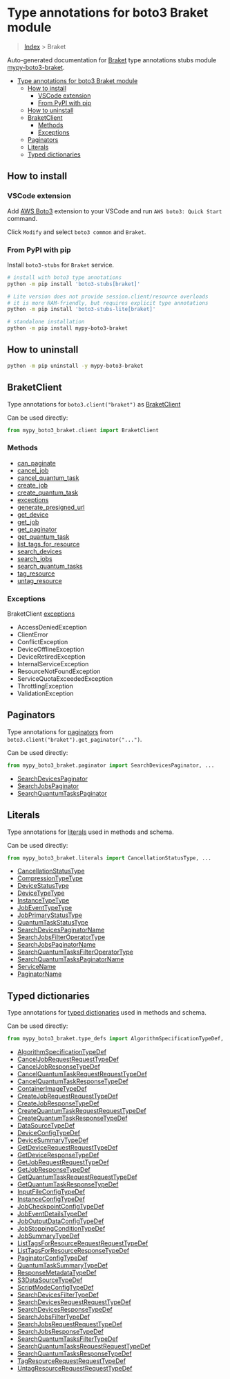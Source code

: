 <a id="type-annotations-for-boto3-braket-module"></a>

# Type annotations for boto3 Braket module

> [Index](..) > Braket

Auto-generated documentation for
[Braket](https://boto3.amazonaws.com/v1/documentation/api/latest/reference/services/braket.html#Braket)
type annotations stubs module
[mypy-boto3-braket](https://pypi.org/project/mypy-boto3-braket/).

- [Type annotations for boto3 Braket module](#type-annotations-for-boto3-braket-module)
  - [How to install](#how-to-install)
    - [VSCode extension](#vscode-extension)
    - [From PyPI with pip](#from-pypi-with-pip)
  - [How to uninstall](#how-to-uninstall)
  - [BraketClient](#braketclient)
    - [Methods](#methods)
    - [Exceptions](#exceptions)
  - [Paginators](#paginators)
  - [Literals](#literals)
  - [Typed dictionaries](#typed-dictionaries)

<a id="how-to-install"></a>

## How to install

<a id="vscode-extension"></a>

### VSCode extension

Add
[AWS Boto3](https://marketplace.visualstudio.com/items?itemName=Boto3typed.boto3-ide)
extension to your VSCode and run `AWS boto3: Quick Start` command.

Click `Modify` and select `boto3 common` and `Braket`.

<a id="from-pypi-with-pip"></a>

### From PyPI with pip

Install `boto3-stubs` for `Braket` service.

```bash
# install with boto3 type annotations
python -m pip install 'boto3-stubs[braket]'

# Lite version does not provide session.client/resource overloads
# it is more RAM-friendly, but requires explicit type annotations
python -m pip install 'boto3-stubs-lite[braket]'

# standalone installation
python -m pip install mypy-boto3-braket
```

<a id="how-to-uninstall"></a>

## How to uninstall

```bash
python -m pip uninstall -y mypy-boto3-braket
```

<a id="braketclient"></a>

## BraketClient

Type annotations for `boto3.client("braket")` as [BraketClient](./client.md)

Can be used directly:

```python
from mypy_boto3_braket.client import BraketClient
```

<a id="methods"></a>

### Methods

- [can_paginate](./client.md#can_paginate)
- [cancel_job](./client.md#cancel_job)
- [cancel_quantum_task](./client.md#cancel_quantum_task)
- [create_job](./client.md#create_job)
- [create_quantum_task](./client.md#create_quantum_task)
- [exceptions](./client.md#exceptions)
- [generate_presigned_url](./client.md#generate_presigned_url)
- [get_device](./client.md#get_device)
- [get_job](./client.md#get_job)
- [get_paginator](./client.md#get_paginator)
- [get_quantum_task](./client.md#get_quantum_task)
- [list_tags_for_resource](./client.md#list_tags_for_resource)
- [search_devices](./client.md#search_devices)
- [search_jobs](./client.md#search_jobs)
- [search_quantum_tasks](./client.md#search_quantum_tasks)
- [tag_resource](./client.md#tag_resource)
- [untag_resource](./client.md#untag_resource)

<a id="exceptions"></a>

### Exceptions

BraketClient [exceptions](./client.md#exceptions)

- AccessDeniedException
- ClientError
- ConflictException
- DeviceOfflineException
- DeviceRetiredException
- InternalServiceException
- ResourceNotFoundException
- ServiceQuotaExceededException
- ThrottlingException
- ValidationException

<a id="paginators"></a>

## Paginators

Type annotations for [paginators](./paginators.md) from
`boto3.client("braket").get_paginator("...")`.

Can be used directly:

```python
from mypy_boto3_braket.paginator import SearchDevicesPaginator, ...
```

- [SearchDevicesPaginator](./paginators.md#searchdevicespaginator)
- [SearchJobsPaginator](./paginators.md#searchjobspaginator)
- [SearchQuantumTasksPaginator](./paginators.md#searchquantumtaskspaginator)

<a id="literals"></a>

## Literals

Type annotations for [literals](./literals.md) used in methods and schema.

Can be used directly:

```python
from mypy_boto3_braket.literals import CancellationStatusType, ...
```

- [CancellationStatusType](./literals.md#cancellationstatustype)
- [CompressionTypeType](./literals.md#compressiontypetype)
- [DeviceStatusType](./literals.md#devicestatustype)
- [DeviceTypeType](./literals.md#devicetypetype)
- [InstanceTypeType](./literals.md#instancetypetype)
- [JobEventTypeType](./literals.md#jobeventtypetype)
- [JobPrimaryStatusType](./literals.md#jobprimarystatustype)
- [QuantumTaskStatusType](./literals.md#quantumtaskstatustype)
- [SearchDevicesPaginatorName](./literals.md#searchdevicespaginatorname)
- [SearchJobsFilterOperatorType](./literals.md#searchjobsfilteroperatortype)
- [SearchJobsPaginatorName](./literals.md#searchjobspaginatorname)
- [SearchQuantumTasksFilterOperatorType](./literals.md#searchquantumtasksfilteroperatortype)
- [SearchQuantumTasksPaginatorName](./literals.md#searchquantumtaskspaginatorname)
- [ServiceName](./literals.md#servicename)
- [PaginatorName](./literals.md#paginatorname)

<a id="typed-dictionaries"></a>

## Typed dictionaries

Type annotations for [typed dictionaries](./type_defs.md) used in methods and
schema.

Can be used directly:

```python
from mypy_boto3_braket.type_defs import AlgorithmSpecificationTypeDef, ...
```

- [AlgorithmSpecificationTypeDef](./type_defs.md#algorithmspecificationtypedef)
- [CancelJobRequestRequestTypeDef](./type_defs.md#canceljobrequestrequesttypedef)
- [CancelJobResponseTypeDef](./type_defs.md#canceljobresponsetypedef)
- [CancelQuantumTaskRequestRequestTypeDef](./type_defs.md#cancelquantumtaskrequestrequesttypedef)
- [CancelQuantumTaskResponseTypeDef](./type_defs.md#cancelquantumtaskresponsetypedef)
- [ContainerImageTypeDef](./type_defs.md#containerimagetypedef)
- [CreateJobRequestRequestTypeDef](./type_defs.md#createjobrequestrequesttypedef)
- [CreateJobResponseTypeDef](./type_defs.md#createjobresponsetypedef)
- [CreateQuantumTaskRequestRequestTypeDef](./type_defs.md#createquantumtaskrequestrequesttypedef)
- [CreateQuantumTaskResponseTypeDef](./type_defs.md#createquantumtaskresponsetypedef)
- [DataSourceTypeDef](./type_defs.md#datasourcetypedef)
- [DeviceConfigTypeDef](./type_defs.md#deviceconfigtypedef)
- [DeviceSummaryTypeDef](./type_defs.md#devicesummarytypedef)
- [GetDeviceRequestRequestTypeDef](./type_defs.md#getdevicerequestrequesttypedef)
- [GetDeviceResponseTypeDef](./type_defs.md#getdeviceresponsetypedef)
- [GetJobRequestRequestTypeDef](./type_defs.md#getjobrequestrequesttypedef)
- [GetJobResponseTypeDef](./type_defs.md#getjobresponsetypedef)
- [GetQuantumTaskRequestRequestTypeDef](./type_defs.md#getquantumtaskrequestrequesttypedef)
- [GetQuantumTaskResponseTypeDef](./type_defs.md#getquantumtaskresponsetypedef)
- [InputFileConfigTypeDef](./type_defs.md#inputfileconfigtypedef)
- [InstanceConfigTypeDef](./type_defs.md#instanceconfigtypedef)
- [JobCheckpointConfigTypeDef](./type_defs.md#jobcheckpointconfigtypedef)
- [JobEventDetailsTypeDef](./type_defs.md#jobeventdetailstypedef)
- [JobOutputDataConfigTypeDef](./type_defs.md#joboutputdataconfigtypedef)
- [JobStoppingConditionTypeDef](./type_defs.md#jobstoppingconditiontypedef)
- [JobSummaryTypeDef](./type_defs.md#jobsummarytypedef)
- [ListTagsForResourceRequestRequestTypeDef](./type_defs.md#listtagsforresourcerequestrequesttypedef)
- [ListTagsForResourceResponseTypeDef](./type_defs.md#listtagsforresourceresponsetypedef)
- [PaginatorConfigTypeDef](./type_defs.md#paginatorconfigtypedef)
- [QuantumTaskSummaryTypeDef](./type_defs.md#quantumtasksummarytypedef)
- [ResponseMetadataTypeDef](./type_defs.md#responsemetadatatypedef)
- [S3DataSourceTypeDef](./type_defs.md#s3datasourcetypedef)
- [ScriptModeConfigTypeDef](./type_defs.md#scriptmodeconfigtypedef)
- [SearchDevicesFilterTypeDef](./type_defs.md#searchdevicesfiltertypedef)
- [SearchDevicesRequestRequestTypeDef](./type_defs.md#searchdevicesrequestrequesttypedef)
- [SearchDevicesResponseTypeDef](./type_defs.md#searchdevicesresponsetypedef)
- [SearchJobsFilterTypeDef](./type_defs.md#searchjobsfiltertypedef)
- [SearchJobsRequestRequestTypeDef](./type_defs.md#searchjobsrequestrequesttypedef)
- [SearchJobsResponseTypeDef](./type_defs.md#searchjobsresponsetypedef)
- [SearchQuantumTasksFilterTypeDef](./type_defs.md#searchquantumtasksfiltertypedef)
- [SearchQuantumTasksRequestRequestTypeDef](./type_defs.md#searchquantumtasksrequestrequesttypedef)
- [SearchQuantumTasksResponseTypeDef](./type_defs.md#searchquantumtasksresponsetypedef)
- [TagResourceRequestRequestTypeDef](./type_defs.md#tagresourcerequestrequesttypedef)
- [UntagResourceRequestRequestTypeDef](./type_defs.md#untagresourcerequestrequesttypedef)
